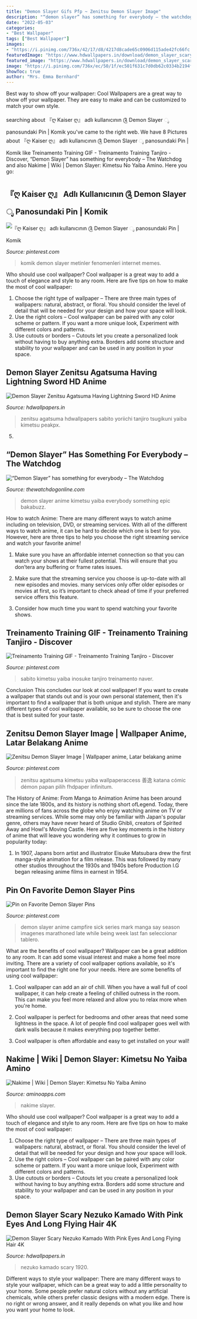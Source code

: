 ```yaml
---
title: "Demon Slayer Gifs Pfp ~ Zenitsu Demon Slayer Image"
description: "“demon slayer” has something for everybody – the watchdog"
date: "2022-05-03"
categories:
- "Best Wallpaper"
tags: ["Best Wallpaper"]
images:
- "https://i.pinimg.com/736x/42/17/d8/4217d8cade65c0906d115ade42fc66fc.jpg"
featuredImage: "https://www.hdwallpapers.in/download/demon_slayer_scary_nezuko_kamado_with_pink_eyes_and_long_flying_hair_4k_hd_anime-1920x1080.jpg"
featured_image: "https://www.hdwallpapers.in/download/demon_slayer_scary_nezuko_kamado_with_pink_eyes_and_long_flying_hair_4k_hd_anime-1920x1080.jpg"
image: "https://i.pinimg.com/736x/ec/50/1f/ec501f631c7d0db62c0334b2194f2542.jpg"
ShowToc: true
author: "Mrs. Emma Bernhard"
---
```



Best way to show off your wallpaper:
Cool Wallpapers are a great way to show off your wallpaper. They are easy to make and can be customized to match your own style.

	

		
searching about 『ღ Kaiser ღ』 adlı kullanıcının ༊ Demon Slayer ೃ panosundaki Pin | Komik you've came to the right web. We have 8 Pictures about 『ღ Kaiser ღ』 adlı kullanıcının ༊ Demon Slayer ೃ panosundaki Pin | Komik like Treinamento Training GIF - Treinamento Training Tanjiro - Discover, “Demon Slayer” has something for everybody – The Watchdog and also Nakime | Wiki | Demon Slayer: Kimetsu No Yaiba Amino. Here you go:
		
    
## 『ღ Kaiser ღ』 Adlı Kullanıcının ༊ Demon Slayer ೃ Panosundaki Pin | Komik

<img loading=lazy src="https://i.pinimg.com/736x/79/e7/ba/79e7ba75220bd575d8700610a22e2a71.jpg" onerror="this.onerror=null;this.src='https://tse1.mm.bing.net/th?id=OIP.QuGB7MHRH88rwxOw0TWplwHaLX&amp;pid=15.1';" alt="『ღ Kaiser ღ』 adlı kullanıcının ༊ Demon Slayer ೃ panosundaki Pin | Komik">

_Source: pinterest.com_

>komik demon slayer metinler fenomenleri internet memes. 

	

Who should use cool wallpaper?
Cool wallpaper is a great way to add a touch of elegance and style to any room. Here are five tips on how to make the most of cool wallpaper: 
1) Choose the right type of wallpaper – There are three main types of wallpapers: natural, abstract, or floral. You should consider the level of detail that will be needed for your design and how your space will look. 
2) Use the right colors – Cool wallpaper can be paired with any color scheme or pattern. If you want a more unique look, Experiment with different colors and patterns. 
3) Use cutouts or borders – Cutouts let you create a personalized look without having to buy anything extra. Borders add some structure and stability to your wallpaper and can be used in any position in your space.

    
## Demon Slayer Zenitsu Agatsuma Having Lightning Sword HD Anime

<img loading=lazy src="https://www.hdwallpapers.in/download/demon_slayer_zenitsu_agatsuma_having_lightning_sword_hd_anime-2560x1440.jpg" onerror="this.onerror=null;this.src='https://tse3.mm.bing.net/th?id=OIP.Xg2Y4NvbNWHpRbQf5hw1lgHaEK&amp;pid=15.1';" alt="Demon Slayer Zenitsu Agatsuma Having Lightning Sword HD Anime">

_Source: hdwallpapers.in_

>zenitsu agatsuma hdwallpapers sabito yoriichi tanjiro tsugikuni yaiba kimetsu peakpx. 

	

5.

    
## “Demon Slayer” Has Something For Everybody – The Watchdog

<img loading=lazy src="http://thewatchdogonline.com/wp-content/uploads/2019/10/10.3-Demon-Slayer-1.jpg" onerror="this.onerror=null;this.src='https://tse2.mm.bing.net/th?id=OIP.Nb7HGlUXtu8_nXHd28vrFQHaEK&amp;pid=15.1';" alt="“Demon Slayer” has something for everybody – The Watchdog">

_Source: thewatchdogonline.com_

>demon slayer anime kimetsu yaiba everybody something epic bakabuzz. 

	

How to watch Anime: There are many different ways to watch anime including on television, DVD, or streaming services.
With all of the different ways to watch anime, it can be hard to decide which one is best for you. However, here are three tips to help you choose the right streaming service and watch your favorite anime!
1. Make sure you have an affordable internet connection so that you can watch your shows at their fullest potential. This will ensure that you don’tera any buffering or frame rates issues.

2. Make sure that the streaming service you choose is up-to-date with all new episodes and movies. many services only offer older episodes or movies at first, so it’s important to check ahead of time if your preferred service offers this feature.

3. Consider how much time you want to spend watching your favorite shows.

    
## Treinamento Training GIF - Treinamento Training Tanjiro - Discover

<img loading=lazy src="https://i.pinimg.com/736x/42/17/d8/4217d8cade65c0906d115ade42fc66fc.jpg" onerror="this.onerror=null;this.src='https://tse2.mm.bing.net/th?id=OIP.t4HK3JCbmsJ8dMF9QtWxegHaEK&amp;pid=15.1';" alt="Treinamento Training GIF - Treinamento Training Tanjiro - Discover">

_Source: pinterest.com_

>sabito kimetsu yaiba inosuke tanjiro treinamento naver. 

	

Conclusion
This concludes our look at cool wallpaper! If you want to create a wallpaper that stands out and is your own personal statement, then it's important to find a wallpaper that is both unique and stylish. There are many different types of cool wallpaper available, so be sure to choose the one that is best suited for your taste.

    
## Zenitsu Demon Slayer Image | Wallpaper Anime, Latar Belakang Anime

<img loading=lazy src="https://i.pinimg.com/736x/1e/83/24/1e8324c798f82df966d578030c8a66e6.jpg" onerror="this.onerror=null;this.src='https://tse1.mm.bing.net/th?id=OIP.CkRLS7XTYfeMTJVVOLfyaAHaNK&amp;pid=15.1';" alt="Zenitsu Demon Slayer Image | Wallpaper anime, Latar belakang anime">

_Source: pinterest.com_

>zenitsu agatsuma kimetsu yaiba wallpaperaccess 善逸 katana cómic démon papan pilih fhdpaper infinitum. 

	

The History of Anime: From Manga to Animation
Anime has been around since the late 1800s, and its history is nothing short ofLegend. Today, there are millions of fans across the globe who enjoy watching anime on TV or streaming services. While some may only be familiar with Japan's popular genre, others may have never heard of Studio Ghibli, creators of Spirited Away and Howl's Moving Castle. Here are five key moments in the history of anime that will leave you wondering why it continues to grow in popularity today:
1) In 1907, Japans born artist and illustrator Eisuke Matsubara drew the first manga-style animation for a film release. This was followed by many other studios throughout the 1930s and 1940s before Production I.G began releasing anime films in earnest in 1954.

    
## Pin On Favorite Demon Slayer Pins

<img loading=lazy src="https://i.pinimg.com/736x/ec/50/1f/ec501f631c7d0db62c0334b2194f2542.jpg" onerror="this.onerror=null;this.src='https://tse3.mm.bing.net/th?id=OIP.gZcC5cE5WnaBbMTazbAqZwHaLc&amp;pid=15.1';" alt="Pin on Favorite Demon Slayer Pins">

_Source: pinterest.com_

>demon slayer anime campfire sick series mark manga say season imagenes marathoned late while being week last fan seleccionar tablero. 

	

What are the benefits of cool wallpaper?
Wallpaper can be a great addition to any room. It can add some visual interest and make a home feel more inviting. There are a variety of cool wallpaper options available, so it's important to find the right one for your needs. Here are some benefits of using cool wallpaper: 
1. Cool wallpaper can add an air of chill. When you have a wall full of cool wallpaper, it can help create a feeling of chilled outness in the room. This can make you feel more relaxed and allow you to relax more when you're home. 

2. Cool wallpaper is perfect for bedrooms and other areas that need some lightness in the space. A lot of people find cool wallpaper goes well with dark walls because it makes everything pop together better. 

3. Cool wallpaper is often affordable and easy to get installed on your wall!

    
## Nakime | Wiki | Demon Slayer: Kimetsu No Yaiba Amino

<img loading=lazy src="https://pm1.narvii.com/7395/140842544e6ba2f151d363f5147a8e4884207815r1-1125-628v2_hq.jpg" onerror="this.onerror=null;this.src='https://tse2.mm.bing.net/th?id=OIP.5KUGMtyvfxUP61Dux9ZZ4gHaEI&amp;pid=15.1';" alt="Nakime | Wiki | Demon Slayer: Kimetsu No Yaiba Amino">

_Source: aminoapps.com_

>nakime slayer. 

	

Who should use cool wallpaper?
Cool wallpaper is a great way to add a touch of elegance and style to any room. Here are five tips on how to make the most of cool wallpaper: 
1) Choose the right type of wallpaper – There are three main types of wallpapers: natural, abstract, or floral. You should consider the level of detail that will be needed for your design and how your space will look. 
2) Use the right colors – Cool wallpaper can be paired with any color scheme or pattern. If you want a more unique look, Experiment with different colors and patterns. 
3) Use cutouts or borders – Cutouts let you create a personalized look without having to buy anything extra. Borders add some structure and stability to your wallpaper and can be used in any position in your space.

    
## Demon Slayer Scary Nezuko Kamado With Pink Eyes And Long Flying Hair 4K

<img loading=lazy src="https://www.hdwallpapers.in/download/demon_slayer_scary_nezuko_kamado_with_pink_eyes_and_long_flying_hair_4k_hd_anime-1920x1080.jpg" onerror="this.onerror=null;this.src='https://tse3.mm.bing.net/th?id=OIP.mho_MBPO38La0ceP-bp91gHaEK&amp;pid=15.1';" alt="Demon Slayer Scary Nezuko Kamado With Pink Eyes And Long Flying Hair 4K">

_Source: hdwallpapers.in_

>nezuko kamado scary 1920. 

	

Different ways to style your wallpaper:
There are many different ways to style your wallpaper, which can be a great way to add a little personality to your home. Some people prefer natural colors without any artificial chemicals, while others prefer classic designs with a modern edge. There is no right or wrong answer, and it really depends on what you like and how you want your home to look.


